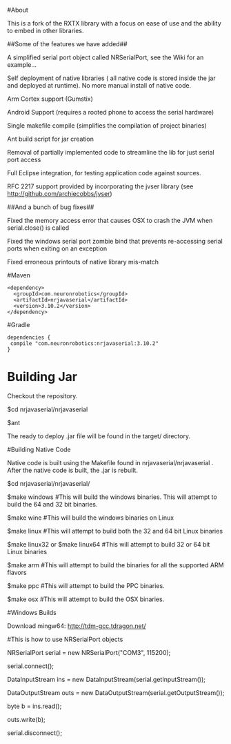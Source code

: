 #About

This is a fork of the RXTX library with a focus on ease of use and the ability to embed in other libraries. 

##Some of the features we have added##

A simplified serial port object called NRSerialPort, see the Wiki for an example...

Self deployment of native libraries ( all native code is stored inside the jar and deployed at runtime). No more manual install of native code.

Arm Cortex support (Gumstix)

Android Support (requires a rooted phone to access the serial hardware)

Single makefile compile (simplifies the compilation of project binaries)

Ant build script for jar creation

Removal of partially implemented code to streamline the lib for just serial port access

Full Eclipse integration, for testing application code against sources.

RFC 2217 support provided by incorporating the jvser library (see http://github.com/archiecobbs/jvser)

##And a bunch of bug fixes##

Fixed the memory access error that causes OSX to crash the JVM when serial.close() is called

Fixed the windows serial port zombie bind that prevents re-accessing serial ports when exiting on an exception

Fixed erroneous printouts of native library mis-match

#Maven
```
<dependency>
  <groupId>com.neuronrobotics</groupId>
  <artifactId>nrjavaserial</artifactId>
  <version>3.10.2</version>
</dependency>
```
#Gradle 
```
dependencies {
 compile "com.neuronrobotics:nrjavaserial:3.10.2"
}
```



# Building Jar

Checkout the repository.

$cd nrjavaserial/nrjavaserial

$ant

The ready to deploy .jar file will be found in the target/ directory. 

#Building Native Code

Native code is built using the Makefile found in nrjavaserial/nrjavaserial . After the native code is built, the .jar is rebuilt. 

$cd nrjavaserial/nrjavaserial/

$make windows #This will build the windows binaries. This will attempt to build the 64 and 32 bit binaries. 

$make wine #This will build the windows binaries on Linux

$make linux #This will attempt to build both the 32 and 64 bit Linux binaries

$make linux32 or $make linux64 #This will attempt to build 32 or 64 bit Linux binaries

$make arm #This will attempt to build the binaries for all the supported ARM flavors

$make ppc #This will attempt to build the PPC binaries. 

$make osx #This will attempt to build the OSX binaries. 


#Windows Builds

Download mingw64: http://tdm-gcc.tdragon.net/

#This is how to use NRSerialPort objects

NRSerialPort serial = new NRSerialPort("COM3", 115200);                          

serial.connect();

DataInputStream ins = new DataInputStream(serial.getInputStream());

DataOutputStream outs = new DataOutputStream(serial.getOutputStream());

byte b = ins.read();

outs.write(b);

serial.disconnect(); 


